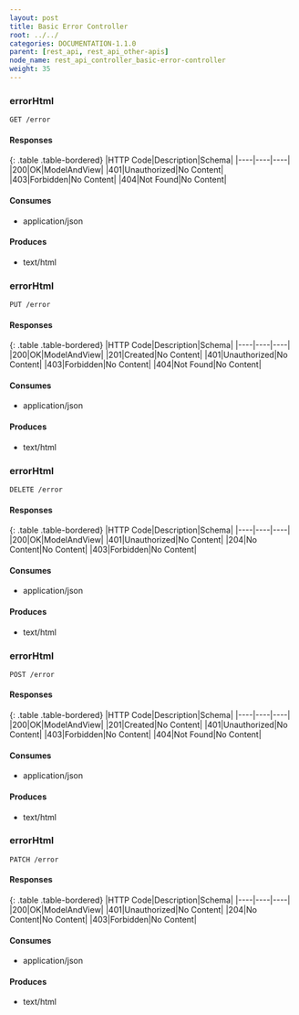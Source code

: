 ```yaml
---
layout: post
title: Basic Error Controller
root: ../../
categories: DOCUMENTATION-1.1.0
parent: [rest_api, rest_api_other-apis]
node_name: rest_api_controller_basic-error-controller
weight: 35
---
```


### errorHtml
```
GET /error
```

#### Responses

{: .table .table-bordered}
|HTTP Code|Description|Schema|
|----|----|----|
|200|OK|ModelAndView|
|401|Unauthorized|No Content|
|403|Forbidden|No Content|
|404|Not Found|No Content|


#### Consumes

* application/json

#### Produces

* text/html

### errorHtml
```
PUT /error
```

#### Responses

{: .table .table-bordered}
|HTTP Code|Description|Schema|
|----|----|----|
|200|OK|ModelAndView|
|201|Created|No Content|
|401|Unauthorized|No Content|
|403|Forbidden|No Content|
|404|Not Found|No Content|


#### Consumes

* application/json

#### Produces

* text/html

### errorHtml
```
DELETE /error
```

#### Responses

{: .table .table-bordered}
|HTTP Code|Description|Schema|
|----|----|----|
|200|OK|ModelAndView|
|401|Unauthorized|No Content|
|204|No Content|No Content|
|403|Forbidden|No Content|


#### Consumes

* application/json

#### Produces

* text/html

### errorHtml
```
POST /error
```

#### Responses

{: .table .table-bordered}
|HTTP Code|Description|Schema|
|----|----|----|
|200|OK|ModelAndView|
|201|Created|No Content|
|401|Unauthorized|No Content|
|403|Forbidden|No Content|
|404|Not Found|No Content|


#### Consumes

* application/json

#### Produces

* text/html

### errorHtml
```
PATCH /error
```

#### Responses

{: .table .table-bordered}
|HTTP Code|Description|Schema|
|----|----|----|
|200|OK|ModelAndView|
|401|Unauthorized|No Content|
|204|No Content|No Content|
|403|Forbidden|No Content|


#### Consumes

* application/json

#### Produces

* text/html

